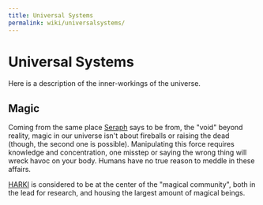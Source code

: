 ```yaml
---
title: Universal Systems
permalink: wiki/universalsystems/
---
```

# Universal Systems
Here is a description of the inner-workings of the universe.
## Magic
Coming from the same place [Seraph](/articles/characters/main/seraph) says to be from, the "void" beyond reality, magic in our universe isn't about fireballs or raising the dead (though, the second one is possible). Manipulating this force requires knowledge and concentration, one misstep or saying the wrong thing will wreck havoc on your body. Humans have no true reason to meddle in these affairs.

[HARKI](/articles/factions/harki) is considered to be at the center of the "magical community", both in the lead for research, and housing the largest amount of magical beings.